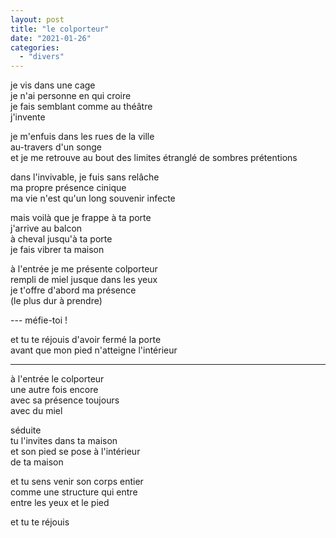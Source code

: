 ```yaml
---
layout: post
title: "le colporteur"
date: "2021-01-26"
categories:
  - "divers"
---
```


je vis dans une cage  
je n'ai personne en qui croire  
je fais semblant comme au théâtre  
j'invente

je m'enfuis dans les rues de la ville  
au-travers d'un songe  
et je me retrouve au bout des limites
étranglé de sombres prétentions  

dans l'invivable, je fuis sans relâche  
ma propre présence cinique  
ma vie n'est qu'un long souvenir infecte  

mais voilà que je frappe à ta porte  
j'arrive au balcon  
à cheval jusqu'à ta porte  
je fais vibrer ta maison  

à l'entrée je me présente colporteur  
rempli de miel jusque dans les yeux  
je t'offre d'abord ma présence  
(le plus dur à prendre)  

--- méfie-toi !

et tu te réjouis d'avoir fermé la porte  
avant que mon pied n'atteigne l'intérieur    

---

à l'entrée le colporteur  
une autre fois encore  
avec sa présence toujours  
avec du miel  

séduite  
tu l'invites dans ta maison  
et son pied se pose à l'intérieur  
de ta maison  

et tu sens venir son corps entier  
comme une structure qui entre  
entre les yeux et le pied  

et tu te réjouis  
